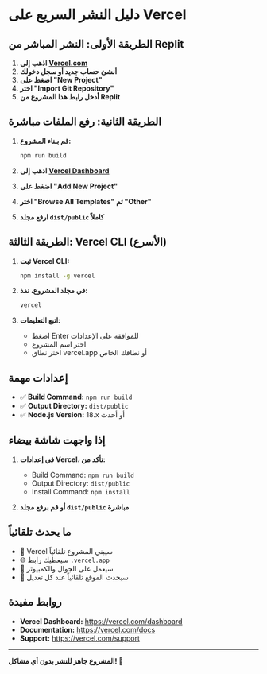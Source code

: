 # دليل النشر السريع على Vercel

## الطريقة الأولى: النشر المباشر من Replit

1. **اذهب إلى [Vercel.com](https://vercel.com)**
2. **أنشئ حساب جديد أو سجل دخولك**
3. **اضغط على "New Project"**
4. **اختر "Import Git Repository"**
5. **أدخل رابط هذا المشروع من Replit**

## الطريقة الثانية: رفع الملفات مباشرة

1. **قم ببناء المشروع:**
   ```bash
   npm run build
   ```

2. **اذهب إلى [Vercel Dashboard](https://vercel.com/dashboard)**

3. **اضغط على "Add New Project"**

4. **اختر "Browse All Templates" ثم "Other"**

5. **ارفع مجلد `dist/public` كاملاً**

## الطريقة الثالثة: Vercel CLI (الأسرع)

1. **ثبت Vercel CLI:**
   ```bash
   npm install -g vercel
   ```

2. **في مجلد المشروع، نفذ:**
   ```bash
   vercel
   ```

3. **اتبع التعليمات:**
   - اضغط Enter للموافقة على الإعدادات
   - اختر اسم المشروع
   - اختر نطاق vercel.app أو نطاقك الخاص

## إعدادات مهمة

- ✅ **Build Command:** `npm run build`
- ✅ **Output Directory:** `dist/public`  
- ✅ **Node.js Version:** 18.x أو أحدث

## إذا واجهت شاشة بيضاء

1. **في إعدادات Vercel، تأكد من:**
   - Build Command: `npm run build`
   - Output Directory: `dist/public`
   - Install Command: `npm install`

2. **أو قم برفع مجلد `dist/public` مباشرة**

## ما يحدث تلقائياً

- 🚀 Vercel سيبني المشروع تلقائياً
- 🌐 سيعطيك رابط `.vercel.app`
- 📱 سيعمل على الجوال والكمبيوتر
- 🔄 سيحدث الموقع تلقائياً عند كل تعديل

## روابط مفيدة

- **Vercel Dashboard:** https://vercel.com/dashboard
- **Documentation:** https://vercel.com/docs
- **Support:** https://vercel.com/support

---

**المشروع جاهز للنشر بدون أي مشاكل! 🎉**